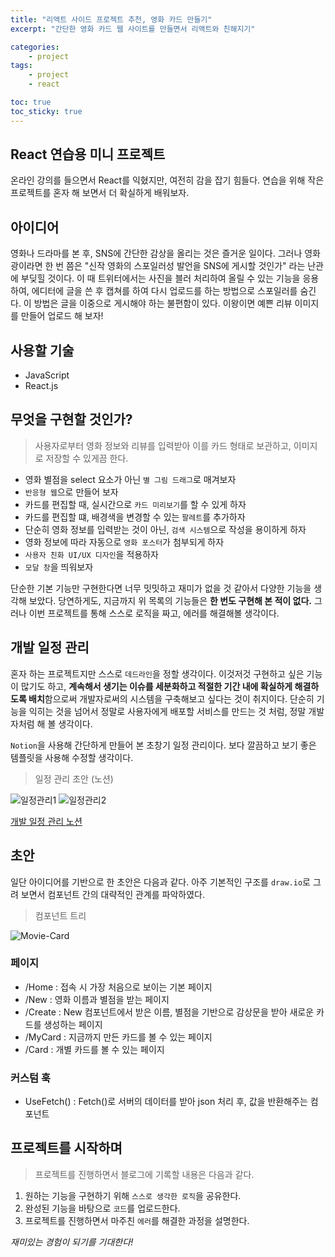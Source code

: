 ```yaml
---
title: "리액트 사이드 프로젝트 추천, 영화 카드 만들기"
excerpt: "간단한 영화 카드 웹 사이트를 만들면서 리액트와 친해지기"

categories:
    - project
tags:
    - project
    - react

toc: true
toc_sticky: true
---
```


## React 연습용 미니 프로젝트
온라인 강의를 들으면서 React를 익혔지만, 여전히 감을 잡기 힘들다. 연습을 위해 작은 프로젝트를 혼자 해 보면서 더 확실하게 배워보자.

## 아이디어

영화나 드라마를 본 후, SNS에 간단한 감상을 올리는 것은 즐거운 일이다. 그러나 영화광이라면 한 번 쯤은 "신작 영화의 스포일러성 발언을 SNS에 게시할 것인가" 라는 난관에 부딪힐 것이다. 이 때 트위터에서는 사진을 블러 처리하여 올릴 수 있는 기능을 응용하여, 에디터에 글을 쓴 후 캡쳐를 하여 다시 업로드를 하는 방법으로 스포일러를 숨긴다. 이 방법은 글을 이중으로 게시해야 하는 불편함이 있다. 이왕이면 예쁜 리뷰 이미지를 만들어 업로드 해 보자!

## 사용할 기술
- JavaScript
- React.js

## 무엇을 구현할 것인가?

> 사용자로부터 영화 정보와 리뷰를 입력받아 이를 카드 형태로 보관하고, 이미지로 저장할 수 있게끔 한다.

- 영화 별점을 select 요소가 아닌 `별 그림 드래그`로 매겨보자
- `반응형 웹`으로 만들어 보자
- 카드를 편집할 때, 실시간으로 `카드 미리보기`를 할 수 있게 하자
- 카드를 편집할 떄, 배경색을 변경할 수 있는 `팔레트`를 추가하자
- 단순히 영화 정보를 입력받는 것이 아닌, `검색 시스템`으로 작성을 용이하게 하자
- 영화 정보에 따라 자동으로 `영화 포스터`가 첨부되게 하자
- `사용자 친화 UI/UX 디자인`을 적용하자
- `모달 창`을 띄워보자 

단순한 기본 기능만 구현한다면 너무 밋밋하고 재미가 없을 것 같아서 다양한 기능을 생각해 보았다. 당연하게도, 지금까지 위 목록의 기능들은 **한 번도 구현해 본 적이 없다.** 그러나 이번 프로젝트를 통해 스스로 로직을 짜고, 에러를 해결해볼 생각이다.

## 개발 일정 관리

혼자 하는 프로젝트지만 스스로 `데드라인`을 정할 생각이다. 이것저것 구현하고 싶은 기능이 많기도 하고, **계속해서 생기는 이슈를 세분화하고 적절한 기간 내에 확실하게 해결하도록 배치**함으로써 개발자로써의 시스템을 구축해보고 싶다는 것이 취지이다. 단순히 기능을 익히는 것을 넘어서 정말로 사용자에게 배포할 서비스를 만드는 것 처럼, 정말 개발자처럼 해 볼 생각이다.

`Notion`을 사용해 간단하게 만들어 본 초창기 일정 관리이다. 보다 깔끔하고 보기 좋은 템플릿을 사용해 수정할 생각이다.

> 일정 관리 초안 (노션)


![일정관리1](https://user-images.githubusercontent.com/97890886/191786786-4ade7acd-829b-4ed1-b8d2-3f4b722e713f.png)
![일정관리2](https://user-images.githubusercontent.com/97890886/191786795-9b1a88a2-6950-4f97-945b-b37290c9146b.png)



[개발 일정 관리 노션](https://kanghyeyoon.notion.site/31bfa82984a04cb68bf31908ceb60624)

## 초안

일단 아이디어를 기반으로 한 초안은 다음과 같다. 아주 기본적인 구조를 `draw.io`로 그려 보면서 컴포넌트 간의 대략적인 관계를 파악하였다.

> 컴포넌트 트리

![Movie-Card](https://user-images.githubusercontent.com/97890886/191027242-57ca33ba-eb4d-46be-a465-02b6d335119c.png)

### 페이지
- /Home : 접속 시 가장 처음으로 보이는 기본 페이지
- /New : 영화 이름과 별점을 받는 페이지
- /Create : New 컴포넌트에서 받은 이름, 별점을 기반으로 감상문을 받아 새로운 카드를 생성하는 페이지
- /MyCard : 지금까지 만든 카드를 볼 수 있는 페이지
- /Card : 개별 카드를 볼 수 있는 페이지

### 커스텀 훅
- UseFetch() : Fetch()로 서버의 데이터를 받아 json 처리 후, 값을 반환해주는 컴포넌트

## 프로젝트를 시작하며

> 프로젝트를 진행하면서 블로그에 기록할 내용은 다음과 같다.

1. 원하는 기능을 구현하기 위해 `스스로 생각한 로직`을 공유한다.
2. 완성된 기능을 바탕으로 `코드`를 업로드한다.
3. 프로젝트를 진행하면서 마주친 `에러`를 해결한 과정을 설명한다.

*재미있는 경험이 되기를 기대한다!*